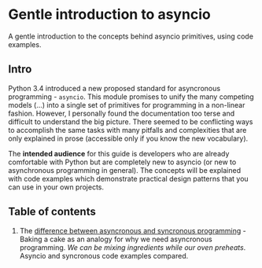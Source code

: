 # Gentle introduction to asyncio

A gentle introduction to the concepts behind asyncio primitives, using code examples.

## Intro 

Python 3.4 introduced a new proposed standard for asyncronous programming - `asyncio`.
This module promises to unify the many competing models (...) into a single 
set of primitives for programming in a non-linear fashion. However, I personally found
the documentation too terse and difficult to understand the big picture. There
seemed to be conflicting ways to accomplish the same tasks with many pitfalls and complexities
that are only explained in prose (accessible only if you know the new vocabulary).

The **intended audience** for this guide is developers who are already comfortable with Python but 
are completely new to asyncio (or new to asynchronous programming in general). The
concepts will be explained with code examples which demonstrate practical 
design patterns that you can use in your own projects.


## Table of contents

1. The [difference between asyncronous and syncronous programming](01_sync_vs_async_example/) - Baking a cake as an analogy for why we need asyncronous programming. *We can be mixing ingredients while our oven preheats*. Asyncio and syncronous code examples compared.
